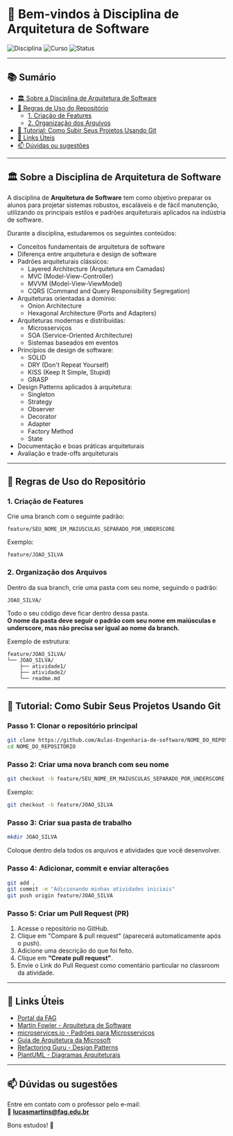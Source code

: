 # 👋 Bem-vindos à Disciplina de Arquitetura de Software

![Disciplina](https://img.shields.io/badge/Disciplina-Arquitetura%20de%20Software-blue)
![Curso](https://img.shields.io/badge/Curso-Engenharia%20de%20Software-green)
![Status](https://img.shields.io/badge/Status-Em%20Andamento-yellow)

---

## 📚 Sumário

- [🏛️ Sobre a Disciplina de Arquitetura de Software](#️-sobre-a-disciplina-de-arquitetura-de-software)
- [📁 Regras de Uso do Repositório](#-regras-de-uso-do-repositório)
  - [1. Criação de Features](#1-criação-de-features)
  - [2. Organização dos Arquivos](#2-organização-dos-arquivos)
- [🔧 Tutorial: Como Subir Seus Projetos Usando Git](#-tutorial-como-subir-seus-projetos-usando-git)
- [🔗 Links Úteis](#-links-úteis)
- [📫 Dúvidas ou sugestões](#-dúvidas-ou-sugestões)

---

## 🏛️ Sobre a Disciplina de Arquitetura de Software

A disciplina de **Arquitetura de Software** tem como objetivo preparar os alunos para projetar sistemas robustos, escaláveis e de fácil manutenção, utilizando os principais estilos e padrões arquiteturais aplicados na indústria de software.

Durante a disciplina, estudaremos os seguintes conteúdos:

- Conceitos fundamentais de arquitetura de software  
- Diferença entre arquitetura e design de software  
- Padrões arquiteturais clássicos:  
  - Layered Architecture (Arquitetura em Camadas)  
  - MVC (Model-View-Controller)  
  - MVVM (Model-View-ViewModel)  
  - CQRS (Command and Query Responsibility Segregation)
- Arquiteturas orientadas a domínio:  
  - Onion Architecture  
  - Hexagonal Architecture (Ports and Adapters)  
- Arquiteturas modernas e distribuídas:  
  - Microsserviços  
  - SOA (Service-Oriented Architecture)  
  - Sistemas baseados em eventos  
- Princípios de design de software:  
  - SOLID  
  - DRY (Don't Repeat Yourself)  
  - KISS (Keep It Simple, Stupid)  
  - GRASP  
- Design Patterns aplicados à arquitetura:  
  - Singleton  
  - Strategy  
  - Observer  
  - Decorator  
  - Adapter  
  - Factory Method  
  - State  
- Documentação e boas práticas arquiteturais  
- Avaliação e trade-offs arquiteturais  

---

## 📁 Regras de Uso do Repositório

### 1. Criação de Features

Crie uma branch com o seguinte padrão:

```
feature/SEU_NOME_EM_MAIUSCULAS_SEPARADO_POR_UNDERSCORE
```

Exemplo:

```
feature/JOAO_SILVA
```

### 2. Organização dos Arquivos

Dentro da sua branch, crie uma pasta com seu nome, seguindo o padrão:

```
JOAO_SILVA/
```

Todo o seu código deve ficar dentro dessa pasta.  
**O nome da pasta deve seguir o padrão com seu nome em maiúsculas e underscore, mas não precisa ser igual ao nome da branch.**

Exemplo de estrutura:

```
feature/JOAO_SILVA/
└── JOAO_SILVA/
    ├── atividade1/
    ├── atividade2/
    └── readme.md
```

---

## 🔧 Tutorial: Como Subir Seus Projetos Usando Git

### Passo 1: Clonar o repositório principal

```bash
git clone https://github.com/Aulas-Engenharia-de-software/NOME_DO_REPOSITORIO.git
cd NOME_DO_REPOSITORIO
```

### Passo 2: Criar uma nova branch com seu nome

```bash
git checkout -b feature/SEU_NOME_EM_MAIUSCULAS_SEPARADO_POR_UNDERSCORE
```

Exemplo:

```bash
git checkout -b feature/JOAO_SILVA
```

### Passo 3: Criar sua pasta de trabalho

```bash
mkdir JOAO_SILVA
```

Coloque dentro dela todos os arquivos e atividades que você desenvolver.

### Passo 4: Adicionar, commit e enviar alterações

```bash
git add .
git commit -m "Adicionando minhas atividades iniciais"
git push origin feature/JOAO_SILVA
```

### Passo 5: Criar um Pull Request (PR)

1. Acesse o repositório no GitHub.
2. Clique em "Compare & pull request" (aparecerá automaticamente após o push).
3. Adicione uma descrição do que foi feito.
4. Clique em **"Create pull request"**.
5. Envie o Link do Pull Request como comentário particular no classroom da atividade.
   
---

## 🔗 Links Úteis

- <a href="https://www.fag.edu.br" target="_blank">Portal da FAG</a>  
- <a href="https://martinfowler.com/architecture/" target="_blank">Martin Fowler - Arquitetura de Software</a>  
- <a href="https://microservices.io/" target="_blank">microservices.io - Padrões para Microsserviços</a>  
- <a href="https://docs.microsoft.com/en-us/azure/architecture/guide/" target="_blank">Guia de Arquitetura da Microsoft</a>  
- <a href="https://refactoring.guru/design-patterns" target="_blank">Refactoring Guru - Design Patterns</a>  
- <a href="https://plantuml.com/pt/" target="_blank">PlantUML - Diagramas Arquiteturais</a>  

---

## 📫 Dúvidas ou sugestões

Entre em contato com o professor pelo e-mail:  
📧 **lucasmartins@fag.edu.br**

Bons estudos! 🚀
